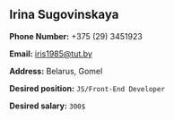 ## Irina Sugovinskaya

**Phone Number:** 
     +375 (29) 3451923
     
**Email:** 
     iris1985@tut.by
     
**Address:**
     Belarus, Gomel
     
**Desired position:** `JS/Front-End Developer`

**Desired salary:** `300$`

